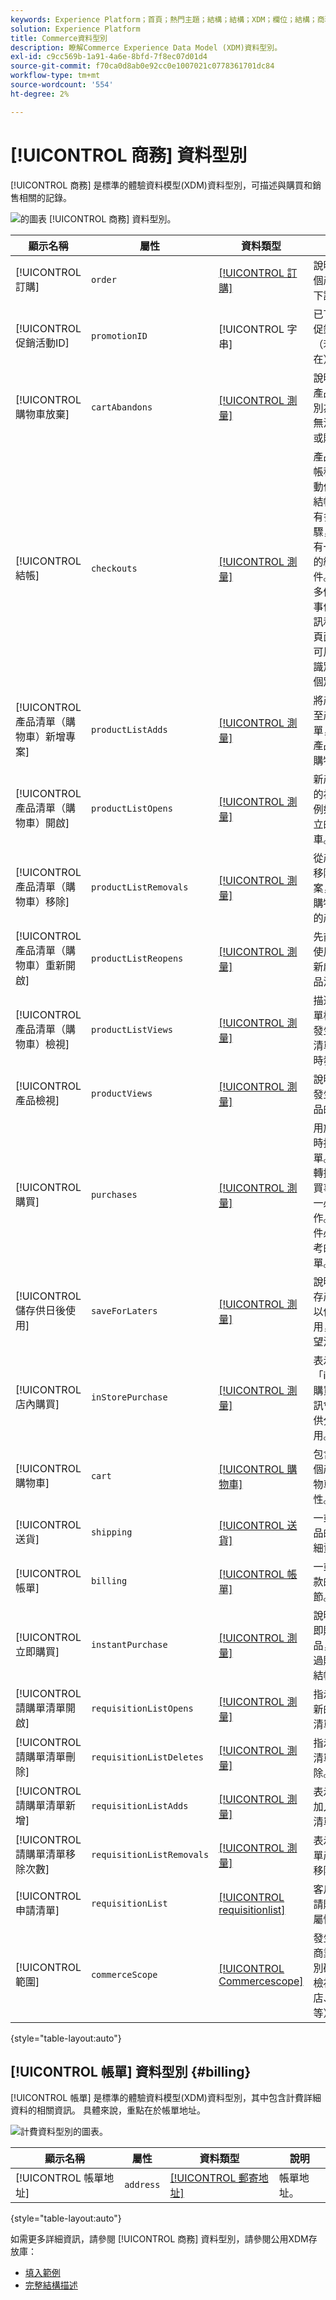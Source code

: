 ```yaml
---
keywords: Experience Platform；首頁；熱門主題；結構；結構；XDM；欄位；結構；商務；資料型別；資料型別；
solution: Experience Platform
title: Commerce資料型別
description: 瞭解Commerce Experience Data Model (XDM)資料型別。
exl-id: c9cc569b-1a91-4a6e-8bfd-7f8ec07d01d4
source-git-commit: f70ca0d8ab0e92cc0e1007021c0778361701dc84
workflow-type: tm+mt
source-wordcount: '554'
ht-degree: 2%

---
```


# [!UICONTROL 商務] 資料型別

[!UICONTROL 商務] 是標準的體驗資料模型(XDM)資料型別，可描述與購買和銷售相關的記錄。

![的圖表 [!UICONTROL 商務] 資料型別。](../images/data-types/commerce.png)

| 顯示名稱 | 屬性 | 資料類型 | 說明 |
|------------------------------------------|-----------------------|------------------------------------|----------------------------------------------------------------------------------------------------------|
| [!UICONTROL 訂購] | `order` | [[!UICONTROL 訂購]](./order.md) | 說明一或多個產品的已下訂單。 |
| [!UICONTROL 促銷活動ID] | `promotionID` | [!UICONTROL 字串] | 已下訂單的促銷識別碼（若存在）。 |
| [!UICONTROL 購物車放棄] | `cartAbandons` | [[!UICONTROL 測量]](./measure.md) | 說明何時將產品清單識別為使用者無法再存取或購買。 |
| [!UICONTROL 結帳] | `checkouts` | [[!UICONTROL 測量]](./measure.md) | 產品清單結帳程式中的動作。 如果結帳程式中有多個步驟，就可能有一個以上的結帳事件。 如果有多個步驟，事件時間資訊和參照的頁面或體驗可用來依序識別步驟和個別事件。 |
| [!UICONTROL 產品清單（購物車）新增專案] | `productListAdds` | [[!UICONTROL 測量]](./measure.md) | 將產品新增至產品清單，例如將產品新增至購物車。 |
| [!UICONTROL 產品清單（購物車）開啟] | `productListOpens` | [[!UICONTROL 測量]](./measure.md) | 新產品清單的初始化，例如正在建立的購物車。 |
| [!UICONTROL 產品清單（購物車）移除] | `productListRemovals` | [[!UICONTROL 測量]](./measure.md) | 從產品清單移除產品專案，例如從購物車移除的產品。 |
| [!UICONTROL 產品清單（購物車）重新開啟] | `productListReopens` | [[!UICONTROL 測量]](./measure.md) | 先前捨棄且使用者已重新啟動的產品清單。 |
| [!UICONTROL 產品清單（購物車）檢視] | `productListViews` | [[!UICONTROL 測量]](./measure.md) | 描述產品清單檢視何時發生。產品清單檢視何時發生。 |
| [!UICONTROL 產品檢視] | `productViews` | [[!UICONTROL 測量]](./measure.md) | 說明何時已發生個別產品的檢視。 |
| [!UICONTROL 購買] | `purchases` | [[!UICONTROL 測量]](./measure.md) | 用於追蹤何時接受訂單。 在商業轉換中，購買事件是唯一必要的動作。 購買事件必須有參考的產品清單。 |
| [!UICONTROL 儲存供日後使用] | `saveForLaters` | [[!UICONTROL 測量]](./measure.md) | 說明何時儲存產品清單以供未來使用，例如希望清單。 |
| [!UICONTROL 店內購買] | `inStorePurchase` | [[!UICONTROL 測量]](./measure.md) | 表示「inStore」購買。 此資訊會儲存以供分析使用。 |
| [!UICONTROL 購物車] | `cart` | [[!UICONTROL 購物車]](./cart.md) | 包含一或多個產品的購物車的屬性。 |
| [!UICONTROL 送貨] | `shipping` | [[!UICONTROL 送貨]](./shipping.md) | 一或多個產品的運送詳細資料。 |
| [!UICONTROL 帳單] | `billing` | [[!UICONTROL 帳單]](#billing) | 一或多項付款的帳單細節。 |
| [!UICONTROL 立即購買] | `instantPurchase` | [[!UICONTROL 測量]](./measure.md) | 說明何時立即購買產品，可能略過購物車或結帳。 |
| [!UICONTROL 請購單清單開啟] | `requisitionListOpens` | [[!UICONTROL 測量]](./measure.md) | 指示初始化新的請購單清單。 |
| [!UICONTROL 請購單清單刪除] | `requisitionListDeletes` | [[!UICONTROL 測量]](./measure.md) | 指示請購單清單的移除。 |
| [!UICONTROL 請購單清單新增] | `requisitionListAdds` | [[!UICONTROL 測量]](./measure.md) | 表示將產品加入請購單清單。 |
| [!UICONTROL 請購單清單移除次數] | `requisitionListRemovals` | [[!UICONTROL 測量]](./measure.md) | 表示從請購單產品清單移除產品。 |
| [!UICONTROL 申請清單] | `requisitionList` | [[!UICONTROL requisitionlist]](./requisition-list.md) | 客戶建立的請購單清單屬性。 |
| [!UICONTROL 範圍] | `commerceScope` | [[!UICONTROL Commercescope]](./commerce-scope.md) | 發生事件的商業範圍識別碼（商店檢視、商店、網站等）。 |

{style="table-layout:auto"}

## [!UICONTROL 帳單] 資料型別 {#billing}

[!UICONTROL 帳單] 是標準的體驗資料模型(XDM)資料型別，其中包含計費詳細資料的相關資訊。 具體來說，重點在於帳單地址。

![計費資料型別的圖表。](../images/data-types/billing.png)

| 顯示名稱 | 屬性 | 資料類型 | 說明 |
|-------------------------------|-----------------|-----------------|--------------------------|
| [!UICONTROL 帳單地址] | `address` | [[!UICONTROL 郵寄地址]](./postal-address.md) | 帳單地址。 |

{style="table-layout:auto"}

如需更多詳細資訊，請參閱 [!UICONTROL 商務] 資料型別，請參閱公用XDM存放庫：

* [填入範例](https://github.com/adobe/xdm/blob/master/components/datatypes/marketing/commerce.example.1.json)
* [完整結構描述](https://github.com/adobe/xdm/blob/master/components/datatypes/marketing/commerce.schema.json)

